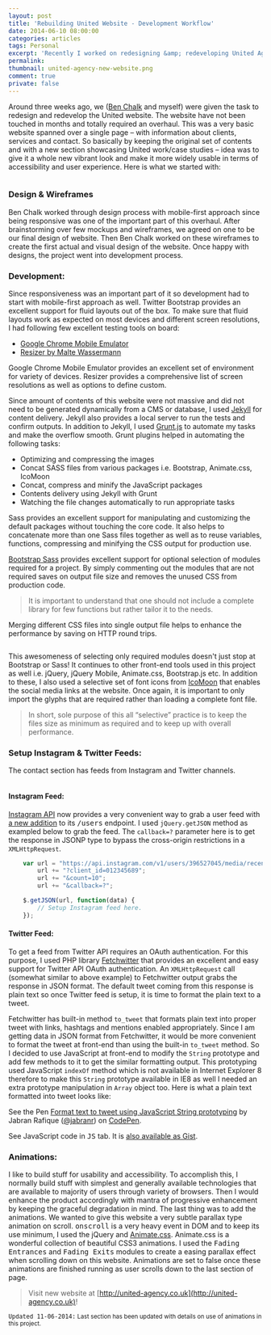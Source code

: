 ```yaml
---
layout: post
title: 'Rebuilding United Website - Development Workflow'
date: 2014-06-10 08:00:00
categories: articles
tags: Personal
excerpt: 'Recently I worked on redesigning &amp; redeveloping United Agency website. Here is an overview on development workflow and tools used during this process.'
permalink:
thumbnail: united-agency-new-website.png
comment: true
private: false
---
```


Around three weeks ago, we ([Ben Chalk](https://twitter.com/_Bchalk) and myself) were given the task to redesign and redevelop the United website. The website have not been touched in months and totally required an overhaul. This was a very basic website spanned over a single page – with information about clients, services and contact. So basically by keeping the original set of contents and with a new section showcasing United work/case studies – idea was to give it a whole new vibrant look and make it more widely usable in terms of accessibility and user experience. Here is what we started with:

<img src="{{ site.url }}/img/united-agency-old-website.png" alt="" class="img-responsive">

### Design &amp; Wireframes

Ben Chalk worked through design process with mobile-first approach since being responsive was one of the important part of this overhaul. After brainstorming over few mockups and wireframes, we agreed on one to be our final design of website. Then Ben Chalk worked on these wireframes to create the first actual and visual design of the website. Once happy with designs, the project went into development process.

### Development:

Since responsiveness was an important part of it so development had to start with mobile-first approach as well. Twitter Bootstrap provides an excellent support for fluid layouts out of the box. To make sure that fluid layouts work as expected on most devices and different screen resolutions, I had following few excellent testing tools on board:

+ [Google Chrome Mobile Emulator](https://developer.chrome.com/devtools/docs/mobile-emulation)
+ [Resizer by Malte Wassermann](http://lab.maltewassermann.com/viewport-resizer/)

Google Chrome Mobile Emulator provides an excellent set of environment for variety of devices. Resizer provides a comprehensive list of screen resolutions as well as options to define custom. 

Since amount of contents of this website were not massive and did not need to be generated dynamically from a CMS or database, I used [Jekyll](http://jekyllrb.com/) for content delivery. Jekyll also provides a local server to run the tests and confirm outputs. In addition to Jekyll, I used [Grunt.js](http://gruntjs.com) to automate my tasks and make the overflow smooth. Grunt plugins helped in automating the following tasks:

+ Optimizing and compressing the images
+ Concat SASS files from various packages i.e. Bootstrap, Animate.css, IcoMoon
+ Concat, compress and minify the JavaScript packages
+ Contents delivery using Jekyll with Grunt
+ Watching the file changes automatically to run appropriate tasks

Sass provides an excellent support for manipulating and customizing the default packages without touching the core code. It also helps to concatenate more than one Sass files together as well as to reuse variables, functions, compressing and minifying the CSS output for production use.

[Bootstrap Sass](http://getbootstrap.com/css/#sass) provides excellent support for optional selection of modules required for a project. By simply commenting out the modules that are not required saves on output file size and removes the unused CSS from production code.

> It is important to understand that one should not include a complete library for few functions but rather tailor it to the needs.

Merging different CSS files into single output file helps to enhance the performance by saving on HTTP round trips.

<img src="{{ site.url }}/img/bootstrap-sass-selective-modules.png" alt="" class="img-responsive">

This awesomeness of selecting only required modules doesn't just stop at Bootstrap or Sass! It continues to other front-end tools used in this project as well i.e. jQuery, jQuery Mobile, Animate.css, Bootstrap.js etc. In addition to these, I also used a selective set of font icons from [IcoMoon](http://icomoon.io) that enables the social media links at the website. Once again, it is important to only import the glyphs that are required rather than loading a complete font file.

> In short, sole purpose of this all “selective” practice is to keep the files size as minimum as required and to keep up with overall performance.

### Setup Instagram &amp; Twitter Feeds:

The contact section has feeds from Instagram and Twitter channels.

<img src="{{ site.url }}/img/united-agency-contact.png" alt="" class="img-responsive">

#### Instagram Feed:

[Instagram API](http://instagram.com/developer/) now provides a very convenient way to grab a user feed with [a new addition](http://instagram.com/developer/endpoints/users/#get_users_media_recent_with_client_id) to its <kbd>/users</kbd> endpoint. I used `jQuery.getJSON` method as exampled below to grab the feed. The `callback=?` parameter here is to get the response in JSONP type to bypass the cross-origin restrictions in a `XMLHttpRequest`.

``` javascript
	var url = "https://api.instagram.com/v1/users/396527045/media/recent/";
		url += "?client_id=012345689";
		url += "&count=10";
		url += "&callback=?";

	$.getJSON(url, function(data) {
		// Setup Instagram feed here.
	});
```

#### Twitter Feed:

To get a feed from Twitter API requires an OAuth authentication. For this purpose, I used PHP library [Fetchwitter](https://github.com/jabranr/Fetchwitter) that provides an excellent and easy support for Twitter API OAuth authentication. An `XMLHttpRequest` call (somewhat similar to above example) to Fetchwitter output grabs the response in JSON format. The default tweet coming from this response is plain text so once Twitter feed is setup, it is time to format the plain text to a tweet.

Fetchwitter has built-in method `to_tweet` that formats plain text into proper tweet with links, hashtags and mentions enabled appropriately. Since I am getting data in JSON format from Fetchwitter, it would be more convenient to format the tweet at front-end than using the built-in `to_tweet` method. So I decided to use JavaScript at front-end to modify the `String` prototype and add few methods to it to get the similar formatting output. This prototyping used JavaScript `indexOf` method which is not available in Internet Explorer 8 therefore to make this `String` prototype available in IE8 as well I needed an extra prototype manipulation in `Array` object too. Here is what a plain text formatted into tweet looks like:

<p data-height="268" data-theme-id="6602" data-slug-hash="wBxGA" data-default-tab="result" class='codepen'>See the Pen <a href='http://codepen.io/jabranr/pen/wBxGA/'>Format text to tweet using JavaScript String prototyping</a> by Jabran Rafique (<a href='http://codepen.io/jabranr'>@jabranr</a>) on <a href='http://codepen.io'>CodePen</a>.</p>
<script async src="//codepen.io/assets/embed/ei.js"></script>

See JavaScript code in <kbd>JS</kbd> tab. It is [also available as Gist](https://gist.github.com/jabranr/68515719cde0653d641d#file-format-text-string-to-tweet-with-javascript-string-prototype-js).

### Animations:

I like to build stuff for usability and accessibility. To accomplish this, I normally build stuff with simplest and generally available technologies that are available to majority of users through variety of browsers. Then I would enhance the product accordingly with mantra of progressive enhancement by keeping the graceful degradation in mind. The last thing was to add the animations. We wanted to give this website a very subtle parallax type animation on scroll. <kbd>onscroll</kbd> is a very heavy event in DOM and to keep its use minimum, I used the jQuery and [Animate.css](http://daneden.github.io/animate.css/). Animate.css is a wonderful collection of beautiful CSS3 animations. I used the <kbd>Fading Entrances</kbd> and <kbd>Fading Exits</kbd> modules to create a easing parallax effect when scrolling down on this website. Animations are set to false once these animations are finished running as user scrolls down to the last section of page.

> Visit new website at [http://united-agency.co.uk](http://united-agency.co.uk)!


<small><kbd>Updated 11-06-2014:</kbd> Last section has been updated with details on use of animations in this project.</small>
